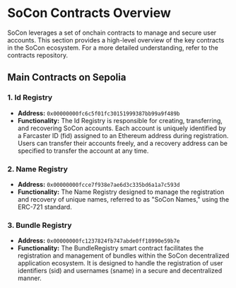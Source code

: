 # SoCon Contracts Overview

SoCon leverages a set of onchain contracts to manage and secure user accounts. This section provides a high-level overview of the key contracts in the SoCon ecosystem. For a more detailed understanding, refer to the contracts repository.

## Main Contracts on Sepolia

### 1. Id Registry

- **Address:** `0x00000000fc6c5f01fc30151999387bb99a9f489b`
- **Functionality:** The Id Registry is responsible for creating, transferring, and recovering SoCon accounts. Each account is uniquely identified by a Farcaster ID (fid) assigned to an Ethereum address during registration. Users can transfer their accounts freely, and a recovery address can be specified to transfer the account at any time.

### 2. Name Registry

- **Address:** `0x00000000fcce7f938e7ae6d3c335bd6a1a7c593d`
- **Functionality:** The Name Registry designed to manage the registration and recovery of unique names, referred to as "SoCon Names," using the ERC-721 standard.

### 3. Bundle Registry

- **Address:** `0x00000000fc1237824fb747abde0ff18990e59b7e`
- **Functionality:** The BundleRegistry smart contract facilitates the registration and management of bundles within the SoCon decentralized application ecosystem. It is designed to handle the registration of user identifiers (sid) and usernames (sname) in a secure and decentralized manner.
